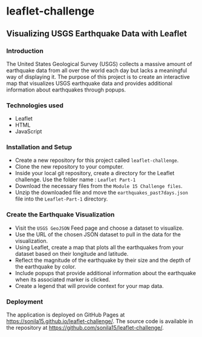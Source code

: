 # leaflet-challenge


## Visualizing USGS Earthquake Data with Leaflet

### Introduction
The United States Geological Survey (USGS) collects a massive amount of earthquake data from all over the world each day but lacks a meaningful way of displaying it. The purpose of this project is to create an interactive map that visualizes USGS earthquake data and provides additional information about earthquakes through popups.

### Technologies used
* Leaflet
* HTML
* JavaScript

### Installation and Setup
* Create a new repository for this project called `leaflet-challenge`.
* Clone the new repository to your computer.
* Inside your local git repository, create a directory for the Leaflet challenge. Use the folder name : `Leaflet Part-1`
* Download the necessary files from the `Module 15 Challenge files`.
* Unzip the downloaded file and move the `earthquakes_past7days.json` file into the `Leaflet-Part-1` directory.

### Create the Earthquake Visualization
* Visit the `USGS GeoJSON` Feed page and choose a dataset to visualize.
* Use the URL of the chosen JSON dataset to pull in the data for the visualization.
* Using Leaflet, create a map that plots all the earthquakes from your dataset based on their longitude and latitude.
* Reflect the magnitude of the earthquake by their size and the depth of the earthquake by color.
* Include popups that provide additional information about the earthquake when its associated marker is clicked.
* Create a legend that will provide context for your map data. 

### Deployment
The application is deployed on GitHub Pages at https://sonila15.github.io/leaflet-challenge/. The source code is available in the repository at https://github.com/sonila15/leaflet-challenge/.

